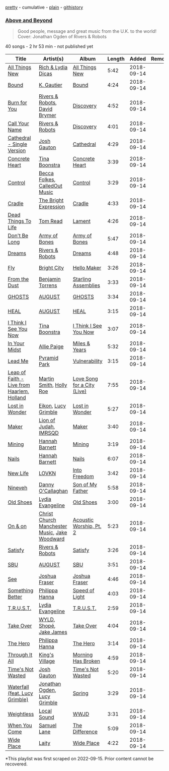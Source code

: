 [pretty](/playlists/pretty/37i9dQZF1DX3TsZ1NGdk6T.md) - cumulative - [plain](/playlists/plain/37i9dQZF1DX3TsZ1NGdk6T) - [githistory](https://github.githistory.xyz/mackorone/spotify-playlist-archive/blob/main/playlists/plain/37i9dQZF1DX3TsZ1NGdk6T)

### [Above and Beyond](https://open.spotify.com/playlist/37i9dQZF1DX3TsZ1NGdk6T)

> Good people, message and great music from the U.K\. to the world! Cover: Jonathan Ogden of Rivers & Robots

40 songs - 2 hr 53 min - not published yet

| Title | Artist(s) | Album | Length | Added | Removed |
|---|---|---|---|---|---|
| [All Things New](https://open.spotify.com/track/1JihwqtzcGaSRnlk7PN1MI) | [Rich & Lydia Dicas](https://open.spotify.com/artist/2sEjWVN7e55lGoxddfXAaY) | [All Things New](https://open.spotify.com/album/0LlLqO4elrKOoyzxOtVUN1) | 5:42 | 2018-09-14 |  |
| [Bound](https://open.spotify.com/track/0rvhiH38OoFU2tHbImKjnz) | [K\. Gautier](https://open.spotify.com/artist/2kupt6LAQcK40T8wiVZl66) | [Bound](https://open.spotify.com/album/3UoTVPgtgTohKhOChgJga9) | 4:24 | 2018-09-14 |  |
| [Burn for You](https://open.spotify.com/track/2KBRvBMHFhOnFuv7H3EcGD) | [Rivers & Robots](https://open.spotify.com/artist/41yDmxekjnWShKi6nRmzZ4), [David Brymer](https://open.spotify.com/artist/7GTnr8474MiGyAxQBXTdap) | [Discovery](https://open.spotify.com/album/2gxkIJ9gv86lsmmJMZy0a2) | 4:52 | 2018-09-14 |  |
| [Call Your Name](https://open.spotify.com/track/52IEeU0eEpuwvAFYmFSvwB) | [Rivers & Robots](https://open.spotify.com/artist/41yDmxekjnWShKi6nRmzZ4) | [Discovery](https://open.spotify.com/album/2gxkIJ9gv86lsmmJMZy0a2) | 4:01 | 2018-09-14 |  |
| [Cathedral \- Single Version](https://open.spotify.com/track/1f58yLGx0V9LO1SUCXRHTM) | [Josh Gauton](https://open.spotify.com/artist/4PLDTXCudiHDay44OSM79M) | [Cathedral](https://open.spotify.com/album/4ei8RLoVH7O6nrdWXENMu9) | 4:29 | 2018-09-14 |  |
| [Concrete Heart](https://open.spotify.com/track/6yXGQpfe3tv5ifsMkHLyNV) | [Tina Boonstra](https://open.spotify.com/artist/2H6LfNrRiHP6J007Cgol35) | [Concrete Heart](https://open.spotify.com/album/45v7stO952U5IqCfspHyPf) | 3:39 | 2018-09-14 |  |
| [Control](https://open.spotify.com/track/7qVe4ov5tPg2c8aWdmtli2) | [Becca Folkes](https://open.spotify.com/artist/6gNm3KPTOr2uiejwae6rHb), [CalledOut Music](https://open.spotify.com/artist/3VY7IlU2547DIC1ca88lRH) | [Control](https://open.spotify.com/album/4hqrDfpDCRmGsZFS3fpCYa) | 3:29 | 2018-09-14 |  |
| [Cradle](https://open.spotify.com/track/6YWixadIV17c61jHGKGLYw) | [The Bright Expression](https://open.spotify.com/artist/5bWmvAR4w5M4e9zMYcQmdO) | [Cradle](https://open.spotify.com/album/0ujijdCIZZwyemQqQaJkIf) | 4:33 | 2018-09-14 |  |
| [Dead Things To Life](https://open.spotify.com/track/1N6iHugrcCD36X7Jn5dcCK) | [Tom Read](https://open.spotify.com/artist/2KqFfpWJjwA1xr9ZxfIqmd) | [Lament](https://open.spotify.com/album/6V52ayLRHPyg54r8WTIrQl) | 4:26 | 2018-09-14 |  |
| [Don't Be Long](https://open.spotify.com/track/2BDbpnM75CIOiHTvaVNIkr) | [Army of Bones](https://open.spotify.com/artist/1md7FOAzbCfuN20FNgpipS) | [Army of Bones](https://open.spotify.com/album/2r5nVGJTAByyxMLmxc3keL) | 5:47 | 2018-09-14 |  |
| [Dreams](https://open.spotify.com/track/1LbPuFrhTY3mwrIvOGGWRn) | [Rivers & Robots](https://open.spotify.com/artist/41yDmxekjnWShKi6nRmzZ4) | [Dreams](https://open.spotify.com/album/6d9lh8EoMSl1jmucqyoerC) | 4:48 | 2018-09-14 |  |
| [Fly](https://open.spotify.com/track/7i5vDZeaG0kKdZp449uFUz) | [Bright City](https://open.spotify.com/artist/5hYRBkg6k7yq787YZedMaR) | [Hello Maker](https://open.spotify.com/album/22pKUdahZtdO78K72hNK1j) | 3:26 | 2018-09-14 |  |
| [From the Dust](https://open.spotify.com/track/6TrisNvik3yrtm9PJUQZjg) | [Benjamin Torrens](https://open.spotify.com/artist/44pylNYJsi2kZZNyxruroW) | [Starling Assemblies](https://open.spotify.com/album/1hUM5OOu9xOt5FDiKAdgx2) | 3:33 | 2018-09-14 |  |
| [GHOSTS](https://open.spotify.com/track/07Ql5lNTROkmTqXvrPKlXv) | [AUGUST](https://open.spotify.com/artist/3C7oXusOYjfxPDh4hTrNOx) | [GHOSTS](https://open.spotify.com/album/3FEf7QVuRacWpx8ag3YNnm) | 3:34 | 2018-09-14 |  |
| [HEAL](https://open.spotify.com/track/4sRxvauRWhetdUMga1kHqV) | [AUGUST](https://open.spotify.com/artist/3C7oXusOYjfxPDh4hTrNOx) | [HEAL](https://open.spotify.com/album/5HgXvHC3bkz0pi5bLCFYPc) | 3:15 | 2018-09-14 |  |
| [I Think I See You Now](https://open.spotify.com/track/748xOQEZe4t0lqAGA00ndw) | [Tina Boonstra](https://open.spotify.com/artist/2H6LfNrRiHP6J007Cgol35) | [I Think I See You Now](https://open.spotify.com/album/2U5GB23UA1vJnXG7ZTJn42) | 3:07 | 2018-09-14 |  |
| [In Your Midst](https://open.spotify.com/track/4FCFvZbHADzbz0XZdsDsGN) | [Allie Paige](https://open.spotify.com/artist/7qNEZ5VvIV5TPMmNaSZjDl) | [Miles & Years](https://open.spotify.com/album/7jtuyEUzLytmklXL5KRoYh) | 5:32 | 2018-09-14 |  |
| [Lead Me](https://open.spotify.com/track/0niYGcuCezTyP0Gr5Twty0) | [Pyramid Park](https://open.spotify.com/artist/5sAyG51DjOUJqrh3oLZdhe) | [Vulnerability](https://open.spotify.com/album/5f3wdulmMPN4gJGjxFwRuK) | 3:15 | 2018-09-14 |  |
| [Leap of Faith \- Live from Haarlem, Holland](https://open.spotify.com/track/0NB9JRx1mOpTP7qt4FxO6X) | [Martin Smith](https://open.spotify.com/artist/7ISMNhe95QNLqHgsCHAVeu), [Holly Roe](https://open.spotify.com/artist/0K1LfFBtl1nVq4nnzK0uEu) | [Love Song for a City \(Live\)](https://open.spotify.com/album/6YFDhLe3hFshvBnDyUWeDh) | 7:55 | 2018-09-14 |  |
| [Lost in Wonder](https://open.spotify.com/track/4XIHYtBd68k2PnZ6Xgk2Aq) | [Eikon](https://open.spotify.com/artist/2XszVb8hYcBZ63KGeJfQ4s), [Lucy Grimble](https://open.spotify.com/artist/0d0ICZg8jE6D2RkDHCTIVq) | [Lost in Wonder](https://open.spotify.com/album/0QtZa0pDFbyJYyQG3gM2sf) | 5:27 | 2018-09-14 |  |
| [Maker](https://open.spotify.com/track/20ATBiVrYits5kTEApuskj) | [Lion of Judah](https://open.spotify.com/artist/5xMljsTgyAQODxCMD7K2zH), [IMRSQD](https://open.spotify.com/artist/3SjPZFpbGUgmdGqpLIZ2lc) | [Maker](https://open.spotify.com/album/2JaSkQatgrvuL9hYjOCfD7) | 3:40 | 2018-09-14 |  |
| [Mining](https://open.spotify.com/track/6LGjqbvrIdHIgUveY9i1X3) | [Hannah Barnett](https://open.spotify.com/artist/0RpwkQyleub2LrLGnXh9Tp) | [Mining](https://open.spotify.com/album/2AcNgjh2V4Oy6sas2KGgpM) | 3:19 | 2018-09-14 |  |
| [Nails](https://open.spotify.com/track/3p5SzeN2x9jR2wv3p1alNw) | [Hannah Barnett](https://open.spotify.com/artist/0RpwkQyleub2LrLGnXh9Tp) | [Nails](https://open.spotify.com/album/269qRXOdIecPmrgxZqsvsI) | 6:07 | 2018-09-14 |  |
| [New Life](https://open.spotify.com/track/0cXRVkaLOffS6EASlIMf1I) | [LOVKN](https://open.spotify.com/artist/2bEFxVGVlzEIEdDAaQZCrc) | [Into Freedom](https://open.spotify.com/album/2AjawFGmuKrMnCejOof5Hy) | 3:42 | 2018-09-14 |  |
| [Nineveh](https://open.spotify.com/track/3mVjnicn0CrJMzydrOfiqA) | [Danny O'Callaghan](https://open.spotify.com/artist/0jSoCYPN9A69XCLdF0USBj) | [Son of My Father](https://open.spotify.com/album/4gCHt9tejb6XrEBgoEq3bE) | 5:58 | 2018-09-14 |  |
| [Old Shoes](https://open.spotify.com/track/1Biv9RTNQpZGArBErSdTNH) | [Lydia Evangeline](https://open.spotify.com/artist/0QMNhrj5d6CkY4JJVL0eqU) | [Old Shoes](https://open.spotify.com/album/5azAxJkFQsKLSyl8AItfpt) | 3:00 | 2018-09-14 |  |
| [On & on](https://open.spotify.com/track/3FJBwU3olBn37hiu3UIR8p) | [Christ Church Manchester Music](https://open.spotify.com/artist/4Mnkb9kPN7X3jWy0oA6gx4), [Jake Woodward](https://open.spotify.com/artist/5nQgPJe124X8kMRA5U1vGb) | [Acoustic Worship, Pt\. 2](https://open.spotify.com/album/6FUIT7F8EIqzKRoS6EZfvI) | 5:23 | 2018-09-14 |  |
| [Satisfy](https://open.spotify.com/track/2lE2Ek4S2vtsSSyRFNKEwX) | [Rivers & Robots](https://open.spotify.com/artist/41yDmxekjnWShKi6nRmzZ4) | [Satisfy](https://open.spotify.com/album/3ZtWCXJ9EovSq7PwArgzc1) | 3:26 | 2018-09-14 |  |
| [SBU](https://open.spotify.com/track/0AC2bTFcas9IsGrbxLctST) | [AUGUST](https://open.spotify.com/artist/3C7oXusOYjfxPDh4hTrNOx) | [SBU](https://open.spotify.com/album/2w8KHM1qqdCaimkTgX3qYN) | 3:51 | 2018-09-14 |  |
| [See](https://open.spotify.com/track/6OwFqopU0nJlOfOtVTxTCW) | [Joshua Fraser](https://open.spotify.com/artist/7KO07Ql1wQPxRzdz8pTzJU) | [Joshua Fraser](https://open.spotify.com/album/5yVgr26vTyoiDHOzHau32K) | 4:46 | 2018-09-14 |  |
| [Something Better](https://open.spotify.com/track/0JYhzQZr1lypcxq0IJaCCJ) | [Philippa Hanna](https://open.spotify.com/artist/13Ir7pfxQ5ZkpCHaD2NoX2) | [Speed of Light](https://open.spotify.com/album/0YwZ7brDzjsjffi61lRG4W) | 4:03 | 2018-09-14 |  |
| [T.R.U.S.T.](https://open.spotify.com/track/6GS1MrcDrgVB4WPJfwWQWi) | [Lydia Evangeline](https://open.spotify.com/artist/0QMNhrj5d6CkY4JJVL0eqU) | [T.R.U.S.T.](https://open.spotify.com/album/4KJ9LNpjP9rToTqcsJJfYq) | 2:59 | 2018-09-14 |  |
| [Take Over](https://open.spotify.com/track/7sqZS6xVoyO5t4GSnh7vJq) | [WYLD](https://open.spotify.com/artist/5Rw6396SuRpo6CRSLrZzKt), [Shopé](https://open.spotify.com/artist/539ZsoCQY3Y24f38ZuIBgp), [Jake James](https://open.spotify.com/artist/1fKfgvirL6NIQckM7HJ8HP) | [Take Over](https://open.spotify.com/album/1pENsyfO1lUBao7wqReG9V) | 4:04 | 2018-09-14 |  |
| [The Hero](https://open.spotify.com/track/3gWNpobkxDr1wxhxLqRq8y) | [Philippa Hanna](https://open.spotify.com/artist/13Ir7pfxQ5ZkpCHaD2NoX2) | [The Hero](https://open.spotify.com/album/6AhJNVQDkfw7sf8aVMnBqV) | 3:14 | 2018-09-14 |  |
| [Through It All](https://open.spotify.com/track/5tAka5imviCbmtCbg5HPBV) | [King's Village](https://open.spotify.com/artist/5u6qWLDqTeq7QL44pRFIIW) | [Morning Has Broken](https://open.spotify.com/album/2GHtPvnGsgu2rov7zFcwUO) | 4:59 | 2018-09-14 |  |
| [Time's Not Wasted](https://open.spotify.com/track/0XdzaCzzEpASkqj2NZmQ8L) | [Josh Gauton](https://open.spotify.com/artist/4PLDTXCudiHDay44OSM79M) | [Time's Not Wasted](https://open.spotify.com/album/1Pghzlycv8NWOQf4gf5PFT) | 5:20 | 2018-09-14 |  |
| [Waterfall \(feat\. Lucy Grimble\)](https://open.spotify.com/track/6nnNPkofokKxTRDwL748CT) | [Jonathan Ogden](https://open.spotify.com/artist/2Q1d40J0u4IWGg4oZNPBZ7), [Lucy Grimble](https://open.spotify.com/artist/0d0ICZg8jE6D2RkDHCTIVq) | [Spring](https://open.spotify.com/album/0aT8MMYx6r4tN1W0ipTgOs) | 3:29 | 2018-09-14 |  |
| [Weightless](https://open.spotify.com/track/6TBDSrE9o2QzcBXUswrDm6) | [Local Sound](https://open.spotify.com/artist/2cXyPSMdJcGw3t9yNhwTN2) | [WWJD](https://open.spotify.com/album/1cRVHT6fWzQdEUSjlQkmma) | 3:31 | 2018-09-14 |  |
| [When You Come](https://open.spotify.com/track/5lCcaj4dWLTGqEEkT5peyt) | [Samuel Lane](https://open.spotify.com/artist/7gjXbYoKHoNcdxVCBWpEKo) | [The Difference](https://open.spotify.com/album/44LjyuIfhsMZ5kpOqgvE5R) | 5:09 | 2018-09-14 |  |
| [Wide Place](https://open.spotify.com/track/1qFmMmrBHzQUqyJJdzw8dM) | [Laity](https://open.spotify.com/artist/4K2tvMk8OdoG0Lo3PHir41) | [Wide Place](https://open.spotify.com/album/7crZBLTSSyZruPHligC2sp) | 4:22 | 2018-09-14 |  |

\*This playlist was first scraped on 2022-09-15. Prior content cannot be recovered.
